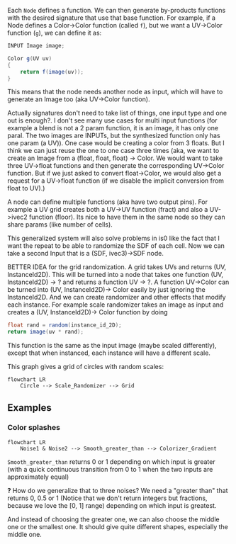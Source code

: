 Each `Node` defines a function. We can then generate by-products functions with the desired signature that use that base function.
For example, if a Node defines a Color->Color function (called `f`), but we want a UV->Color function (`g`), we can define it as:

```glsl
INPUT Image image;

Color g(UV uv)
{
    return f(image(uv));
}
```

This means that the node needs another node as input, which will have to generate an Image too (aka UV->Color function).

Actually signatures don't need to take list of things, one input type and one out is enough?. I don't see many use cases for multi input functions (for example a blend is not a 2 param function, it is an image, it has only one paral. The two images are INPUTs, but the synthesized function only has one param (a UV)). One case would be creating a color from 3 floats. But I think we can just reuse the one to one case three times (aka, we want to create an Image from a (float, float, float) -> Color. We would want to take three UV->float functions and then generate the corresponding UV->Color function. But if we just asked to convert float->Color, we would also get a request for a UV->float function (if we disable the implicit conversion from float to UV).)

A node can define multiple functions (aka have two output pins). For example a UV grid creates both a UV->UV function (fract) and also a UV->ivec2 function (floor). Its nice to have them in the same node so they can share params (like number of cells).

This generalized system will also solve problems in is0 like the fact that I want the repeat to be able to randomize the SDF of each cell. Now we can take a second Input that is a (SDF, ivec3)->SDF node.

BETTER IDEA for the grid randomization. A grid takes UVs and returns (UV, InstanceId2D). This will be turned into a node that takes one function (UV, InstanceId2D) -> ? and returns a function UV -> ?.
A function UV->Color can be turned into (UV, InstanceId2D)-> Color easily by just ignoring the InstanceId2D. And we can create randomizer and other effects that modify each instance. For example scale randomizer takes an image as input and creates a (UV, InstanceId2D)-> Color function by doing
```glsl
float rand = random(instance_id_2D);
return image(uv * rand);
```
This function is the same as the input image (maybe scaled differently), except that when instanced, each instance will have a different scale.

This graph gives a grid of circles with random scales:
```mermaid
flowchart LR
    Circle --> Scale_Randomizer --> Grid
```

## Examples

### Color splashes

```mermaid
flowchart LR
    Noise1 & Noise2 --> Smooth_greater_than --> Colorizer_Gradient
```

`Smooth_greater_than` returns 0 or 1 depending on which input is greater (with a quick continuous transition from 0 to 1 when the two inputs are approximately equal)

**?** How do we generalize that to three noises? We need a "greater than" that returns 0, 0.5 or 1 (Notice that we don't return integers but fractions, because we love the [0, 1] range) depending on which input is greatest.

And instead of choosing the greater one, we can also choose the middle one or the smallest one. It should give quite different shapes, especially the middle one.